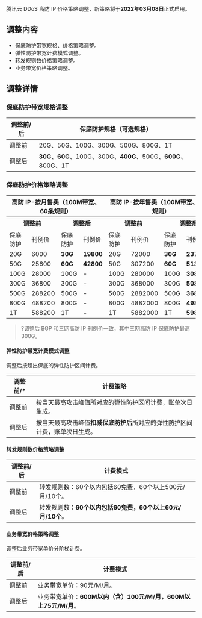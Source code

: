 
腾讯云 DDoS 高防 IP 价格策略调整，新策略将于**2022年03月08日**正式启用。

## 调整内容
- 保底防护带宽规格、价格策略调整。
- 弹性防护带宽计费模式调整。
- 转发规则数价格策略调整。
- 业务带宽价格策略调整。


## 调整详情
### 保底防护带宽规格调整
| 调整前/后 | 保底防护规格（可选规格）                                 |
| ------------- | ------------------------------------------------------------ |
| 调整前        | 20G、50G、100G、300G、500G、800G、1T                         |
| 调整后        | **30G**、**60G**、100G、300G、**400G**、500G、**600G**、800G、1T |

### 保底防护价格策略调整
<table>
<thead>
<tr>
<th colspan=4>高防 IP-按月售卖（100M带宽、60条规则）</th>
<th colspan=4>高防 IP-按年售卖（100M带宽、60条规则）</th>
</tr>
</thead>
<tbody><tr>
<th colspan=2>调整前</th>
<th colspan=2>调整后</td>
<th colspan=2>调整前</th>
<th colspan=2>调整后</td>
</tr>
<tr>
<td>保底防护</td>
<td>刊例价</td>
<td>保底防护</td>
<td>刊例价</td>
<td>保底防护</td>
<td>刊例价</td>
<td>保底防护</td>
<td>刊例价</td>
</tr>
<tr>
<td>20G</td>
<td>6000</td>
<td><strong>30G</strong></td>
<td><strong>19800</strong></td>
<td>20G</td>
<td>72000</td>
<td><strong>30G</strong></td>
<td><strong>237600</strong></td>
</tr>
<tr>
<td>50G</td>
<td>25600</td>
<td><strong>60G</strong></td>
<td><strong>42800</strong></td>
<td>50G</td>
<td>307200</td>
<td><strong>60G</strong></td>
<td><strong>513600</strong></td>
</tr>
<tr>
<td>100G</td>
<td>28000</td>
<td>100G</td>
<td>-</td>
<td>100G</td>
<td>280000</td>
<td>100G</td>
<td><strong>308000</strong></td>
</tr>
<tr>
<td>300G</td>
<td>36800</td>
<td>300G</td>
<td>-</td>
<td>300G</td>
<td>368000</td>
<td>300G</td>
<td><strong>508000</strong></td>
</tr>
<tr>
<td>500G</td>
<td>288200</td>
<td>500G</td>
<td>-</td>
<td>500G</td>
<td>2882000</td>
<td>500G</td>
<td><strong>3680000</strong></td>
</tr>
<tr>
<td>800G</td>
<td>488200</td>
<td>800G</td>
<td>-</td>
<td>800G</td>
<td>4882000</td>
<td>800G</td>
<td><strong>4982000</strong></td>
</tr>
<tr>
<td>1T</td>
<td>588200</td>
<td>1T</td>
<td>-</td>
<td>1T</td>
<td>5882000</td>
<td>1T</td>
<td><strong>5982000</strong></td>
</tr>
</tbody></table>

>?调整后 BGP 和三网高防 IP 刊例价一致，其中三网高防 IP 保底防护最高300G。
>

#### 弹性防护带宽计费模式调整
调整后按超出保底的弹性防护区间计费。

| 调整前/* | 计费策略                                               |
| ------------- | ------------------------------------------------------------ |
| 调整前        | 按当天最高攻击峰值所对应的弹性防护区间计费，账单次日生成。   |
| 调整后        | 按当天最高攻击峰值**扣减保底防护后**所对应的弹性防护区间计费，账单次日生成。 |

#### 转发规则数价格策略调整

| **调整前/后** | **计费模式**                                               |
| ------------- | ---------------------------------------------------------- |
| 调整前        | 转发规则数：60个以内包括60免费，60个以上500元/月/10个。    |
| 调整后        | 转发规则数：**60个以内包括60免费，60个以上60元/月/10个**。 |

#### 业务带宽价格策略调整
调整后业务带宽单价分阶梯计费。

| **调整前/后** | **计费模式**                                                 |
| ------------- | ------------------------------------------------------------ |
| 调整前        | 业务带宽单价：90元/M/月。                                    |
| 调整后        | 业务带宽单价：**600M以内（含）100元/M/月，600M以上75元/M/月**。 |

 



